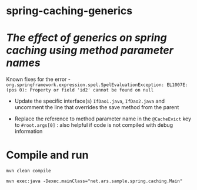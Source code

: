 # spring-caching-generics
# *The effect of generics on spring caching using method parameter names*  
  
Known fixes for the error - `org.springframework.expression.spel.SpelEvaluationException: EL1007E:(pos 0): Property or field 'id2' cannot be found on null`  
  
- Update the specific interface(s) `IfDao1.java`, `IfDao2.java` and uncomment the line that overrides the save method from the parent  
  
- Replace the reference to method parameter name in the `@CacheEvict` key to `#root.args[0]` : also helpful if code is not compiled with debug information  
  
  
  
# Compile and run  
  
`mvn clean compile`  

`mvn exec:java -Dexec.mainClass="net.ars.sample.spring.caching.Main"`  
